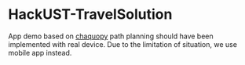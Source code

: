 # HackUST-TravelSolution
App demo based on [chaquopy](https://chaquo.com/chaquopy/)
path planning should have been implemented with real device. Due to the limitation of situation, we use mobile app instead.
